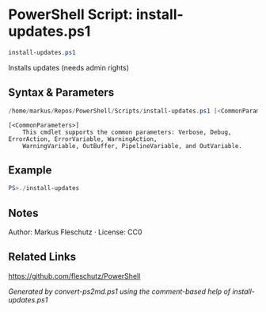 # PowerShell Script: install-updates.ps1
```powershell
install-updates.ps1
```

Installs updates (needs admin rights)

## Syntax & Parameters
```powershell
/home/markus/Repos/PowerShell/Scripts/install-updates.ps1 [<CommonParameters>]
```

```
[<CommonParameters>]
    This cmdlet supports the common parameters: Verbose, Debug, ErrorAction, ErrorVariable, WarningAction, 
    WarningVariable, OutBuffer, PipelineVariable, and OutVariable.
```

## Example
```powershell
PS>./install-updates
```


## Notes
Author: Markus Fleschutz · License: CC0

## Related Links
https://github.com/fleschutz/PowerShell

*Generated by convert-ps2md.ps1 using the comment-based help of install-updates.ps1*
